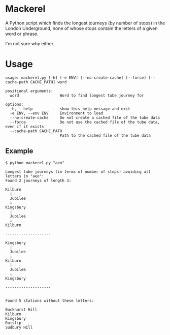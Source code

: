 # Mackerel

A Python script which finds the longest journeys (by number of stops) in the London Underground, none of whose stops contain the letters of a given word or phrase.

I'm not sure why either.

# Usage

```
usage: mackerel.py [-h] [-e ENV] [--no-create-cache] [--force] [--cache-path CACHE_PATH] word

positional arguments:
  word                  Word to find longest tube journey for

options:
  -h, --help            show this help message and exit
  -e ENV, --env ENV     Environment to load
  --no-create-cache     Do not create a cached file of the tube data
  --force               Do not use the cached file of the tube data, even if it exists
  --cache-path CACHE_PATH
                        Path to the cached file of the tube data
```

## Example

```
$ python mackerel.py "aeo"

Longest tube journeys (in terms of number of stops) avoiding all letters in "aeo":
Found 2 journeys of length 3:

Kilburn
  |
  Jubilee
  ↓
Kingsbury
  |
  Jubilee
  ↓
Kilburn

--------------------

Kingsbury
  |
  Jubilee
  ↓
Kilburn
  |
  Jubilee
  ↓
Kingsbury

--------------------


Found 5 stations without these letters:

Buckhurst Hill
Kilburn
Kingsbury
Ruislip
Sudbury Hill
```
